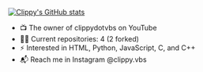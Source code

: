 [![Clippy's GitHub stats](https://github-readme-stats.vercel.app/api?username=trixiedev&show_icons=true&theme=tokyonight&count_private=true)](https://github.com/anuraghazra/github-readme-stats)

- 📺 The owner of clippydotvbs on YouTube
- 🧑‍💻 Current repositories: 4 (2 forked)
- ⚡ Interested in HTML, Python, JavaScript, C, and C++
- 📬 Reach me in Instagram @clippy.vbs

<!---
AjiKastara/AjiKastara is a ✨ special ✨ repository because its `README.md` (this file) appears on your GitHub profile.
You can click the Preview link to take a look at your changes.
--->
